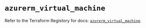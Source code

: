 # `azurerm_virtual_machine`

Refer to the Terraform Registory for docs: [`azurerm_virtual_machine`](https://www.terraform.io/docs/providers/azurerm/r/virtual_machine).
